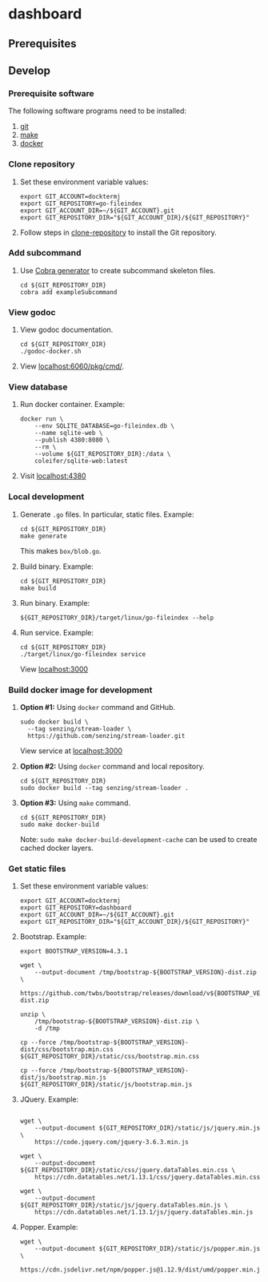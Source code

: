# dashboard

## Prerequisites

## Develop

### Prerequisite software

The following software programs need to be installed:

1. [git](https://github.com/Senzing/knowledge-base/blob/master/HOWTO/install-git.md)
1. [make](https://github.com/Senzing/knowledge-base/blob/master/HOWTO/install-make.md)
1. [docker](https://github.com/Senzing/knowledge-base/blob/master/HOWTO/install-docker.md)

### Clone repository

1. Set these environment variable values:

    ```console
    export GIT_ACCOUNT=docktermj
    export GIT_REPOSITORY=go-fileindex
    export GIT_ACCOUNT_DIR=~/${GIT_ACCOUNT}.git
    export GIT_REPOSITORY_DIR="${GIT_ACCOUNT_DIR}/${GIT_REPOSITORY}"
    ```

1. Follow steps in [clone-repository](https://github.com/docktermj/KnowledgeBase/blob/master/HowTo/clone-repository.md) to install the Git repository.

### Add subcommand

1. Use [Cobra generator](https://github.com/spf13/cobra/blob/master/cobra/README.md)
   to create subcommand skeleton files.

    ```console
    cd ${GIT_REPOSITORY_DIR}
    cobra add exampleSubcommand
    ```

### View godoc

1. View godoc documentation.

    ```console
    cd ${GIT_REPOSITORY_DIR}
    ./godoc-docker.sh
    ```

1. View [localhost:6060/pkg/cmd/](http://localhost:6060/pkg/cmd/).

### View database

1. Run docker container.
   Example:

    ```console
    docker run \
        --env SQLITE_DATABASE=go-fileindex.db \
        --name sqlite-web \
        --publish 4380:8080 \
        --rm \
        --volume ${GIT_REPOSITORY_DIR}:/data \
        coleifer/sqlite-web:latest
    ```

1. Visit [localhost:4380](http://localhost:4380)

### Local development

1. Generate `.go` files.
   In particular, static files.
   Example:

    ```console
    cd ${GIT_REPOSITORY_DIR}
    make generate
    ```

   This makes `box/blob.go`.

1. Build binary.
   Example:

    ```console
    cd ${GIT_REPOSITORY_DIR}
    make build
    ```

1. Run binary.
   Example:

    ```console
    ${GIT_REPOSITORY_DIR}/target/linux/go-fileindex --help
    ```

1. Run service.
   Example:

    ```console
    cd ${GIT_REPOSITORY_DIR}
    ./target/linux/go-fileindex service
    ```

   View [localhost:3000](http://localhost:3000)

### Build docker image for development

1. **Option #1:** Using `docker` command and GitHub.

    ```console
    sudo docker build \
      --tag senzing/stream-loader \
      https://github.com/senzing/stream-loader.git
    ```

   View service at [localhost:3000](http://localhost:3000)

1. **Option #2:** Using `docker` command and local repository.

    ```console
    cd ${GIT_REPOSITORY_DIR}
    sudo docker build --tag senzing/stream-loader .
    ```

1. **Option #3:** Using `make` command.

    ```console
    cd ${GIT_REPOSITORY_DIR}
    sudo make docker-build
    ```

    Note: `sudo make docker-build-development-cache` can be used to create cached docker layers.

### Get static files

1. Set these environment variable values:

    ```console
    export GIT_ACCOUNT=docktermj
    export GIT_REPOSITORY=dashboard
    export GIT_ACCOUNT_DIR=~/${GIT_ACCOUNT}.git
    export GIT_REPOSITORY_DIR="${GIT_ACCOUNT_DIR}/${GIT_REPOSITORY}"

    ```

1. Bootstrap.
   Example:

    ```console
    export BOOTSTRAP_VERSION=4.3.1

    wget \
        --output-document /tmp/bootstrap-${BOOTSTRAP_VERSION}-dist.zip \
        https://github.com/twbs/bootstrap/releases/download/v${BOOTSTRAP_VERSION}/bootstrap-${BOOTSTRAP_VERSION}-dist.zip

    unzip \
        /tmp/bootstrap-${BOOTSTRAP_VERSION}-dist.zip \
        -d /tmp

    cp --force /tmp/bootstrap-${BOOTSTRAP_VERSION}-dist/css/bootstrap.min.css  ${GIT_REPOSITORY_DIR}/static/css/bootstrap.min.css

    cp --force /tmp/bootstrap-${BOOTSTRAP_VERSION}-dist/js/bootstrap.min.js    ${GIT_REPOSITORY_DIR}/static/js/bootstrap.min.js

   ```

1. JQuery.
   Example:

    ```console

    wget \
        --output-document ${GIT_REPOSITORY_DIR}/static/js/jquery.min.js \
        https://code.jquery.com/jquery-3.6.3.min.js

    wget \
        --output-document ${GIT_REPOSITORY_DIR}/static/css/jquery.dataTables.min.css \
        https://cdn.datatables.net/1.13.1/css/jquery.dataTables.min.css

    wget \
        --output-document ${GIT_REPOSITORY_DIR}/static/js/jquery.dataTables.min.js \
        https://cdn.datatables.net/1.13.1/js/jquery.dataTables.min.js

   ```

1. Popper.
   Example:

    ```console
    wget \
        --output-document ${GIT_REPOSITORY_DIR}/static/js/popper.min.js  \
        https://cdn.jsdelivr.net/npm/popper.js@1.12.9/dist/umd/popper.min.js

   ```
